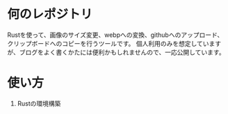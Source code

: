 # 何のレポジトリ
Rustを使って、画像のサイズ変更、webpへの変換、githubへのアップロード、クリップボードへのコピーを行うツールです。
個人利用のみを想定していますが、ブログをよく書くかたには便利かもしれませんので、一応公開しています。

# 使い方
1. Rustの環境構築

